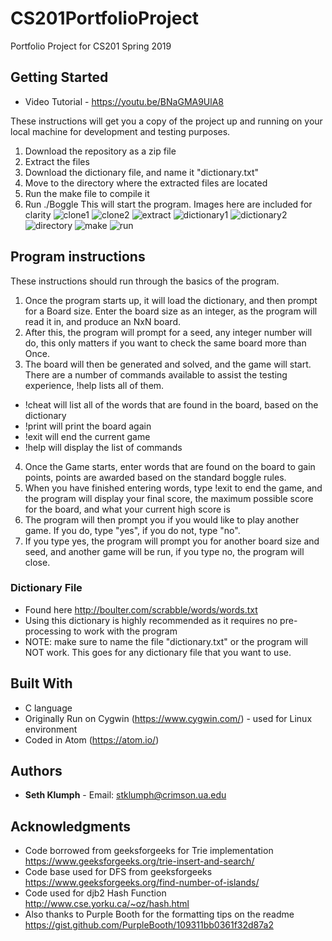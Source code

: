# CS201PortfolioProject
Portfolio Project for CS201 Spring 2019

## Getting Started
* Video Tutorial - https://youtu.be/BNaGMA9UlA8

These instructions will get you a copy of the project up and running on your local machine for development and testing purposes.
1. Download the repository as a zip file
2. Extract the files
3. Download the dictionary file, and name it "dictionary.txt"
4. Move to the directory where the extracted files are located
5. Run the make file to compile it
6. Run ./Boggle
This will start the program.
Images here are included for clarity
![clone1](https://i.imgur.com/7XB5Ua9.png)
![clone2](https://imgur.com/2BRfmF1)
![extract](https://imgur.com/meux86N)
![dictionary1](https://imgur.com/9MGNY4b)
![dictionary2](https://imgur.com/qQVC60r)
![directory](https://imgur.com/X4hgMg8)
![make](https://imgur.com/jaYaBEk)
![run](https://imgur.com/6WTD6cV)

## Program instructions

These instructions should run through the basics of the program.
1. Once the program starts up, it will load the dictionary, and then prompt for a Board size. Enter the board size as an integer, as the program will read it in, and produce an NxN board.
2. After this, the program will prompt for a seed, any integer number will do, this only matters if you want to check the same board more than Once.
3. The board will then be generated and solved, and the game will start. There are a number of commands available to assist the testing experience, !help lists all of them.
  * !cheat will list all of the words that are found in the board, based on the dictionary
  * !print will print the board again
  * !exit will end the current game
  * !help will display the list of commands
4. Once the Game starts, enter words that are found on the board to gain points, points are awarded based on the standard boggle rules.
5. When you have finished entering words, type !exit to end the game, and the program will display your final score, the maximum possible score for the board, and what your current high score is
6. The program will then prompt you if you would like to play another game. If you do, type "yes", if you do not, type "no".
7. If you type yes, the program will prompt you for another board size and seed, and another game will be run, if you type no, the program will close.



### Dictionary File

* Found here http://boulter.com/scrabble/words/words.txt
* Using this dictionary is highly recommended as it requires no pre-processing to work with the program
* NOTE: make sure to name the file "dictionary.txt" or the program will NOT work. This goes for any dictionary file that you want to use.

## Built With

* C language
* Originally Run on Cygwin (https://www.cygwin.com/) - used for Linux environment
* Coded in Atom (https://atom.io/)


## Authors

* **Seth Klumph** - Email: stklumph@crimson.ua.edu


## Acknowledgments

* Code borrowed from geeksforgeeks for Trie implementation https://www.geeksforgeeks.org/trie-insert-and-search/
* Code base used for DFS from geeksforgeeks https://www.geeksforgeeks.org/find-number-of-islands/
* Code used for djb2 Hash Function http://www.cse.yorku.ca/~oz/hash.html
* Also thanks to Purple Booth for the formatting tips on the readme https://gist.github.com/PurpleBooth/109311bb0361f32d87a2
